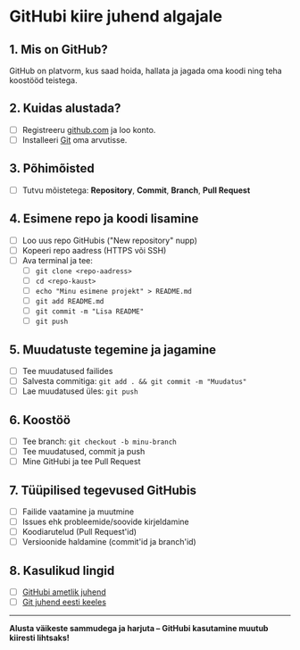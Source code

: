 # GitHubi kiire juhend algajale

## 1. Mis on GitHub?
GitHub on platvorm, kus saad hoida, hallata ja jagada oma koodi ning teha koostööd teistega.

## 2. Kuidas alustada?
- [ ] Registreeru [github.com](https://github.com) ja loo konto.
- [ ] Installeeri [Git](https://git-scm.com/) oma arvutisse.

## 3. Põhimõisted
- [ ] Tutvu mõistetega: **Repository**, **Commit**, **Branch**, **Pull Request**

## 4. Esimene repo ja koodi lisamine
- [ ] Loo uus repo GitHubis ("New repository" nupp)
- [ ] Kopeeri repo aadress (HTTPS või SSH)
- [ ] Ava terminal ja tee:
    - [ ] `git clone <repo-aadress>`
    - [ ] `cd <repo-kaust>`
    - [ ] `echo "Minu esimene projekt" > README.md`
    - [ ] `git add README.md`
    - [ ] `git commit -m "Lisa README"`
    - [ ] `git push`

## 5. Muudatuste tegemine ja jagamine
- [ ] Tee muudatused failides
- [ ] Salvesta commitiga: `git add . && git commit -m "Muudatus"`
- [ ] Lae muudatused üles: `git push`

## 6. Koostöö
- [ ] Tee branch: `git checkout -b minu-branch`
- [ ] Tee muudatused, commit ja push
- [ ] Mine GitHubi ja tee Pull Request

## 7. Tüüpilised tegevused GitHubis
- [ ] Failide vaatamine ja muutmine
- [ ] Issues ehk probleemide/soovide kirjeldamine
- [ ] Koodiarutelud (Pull Request'id)
- [ ] Versioonide haldamine (commit'id ja branch'id)

## 8. Kasulikud lingid
- [ ] [GitHubi ametlik juhend](https://docs.github.com/en/get-started/quickstart)
- [ ] [Git juhend eesti keeles](https://www.git-scm.com/book/et/v2)

---

**Alusta väikeste sammudega ja harjuta – GitHubi kasutamine muutub kiiresti lihtsaks!**